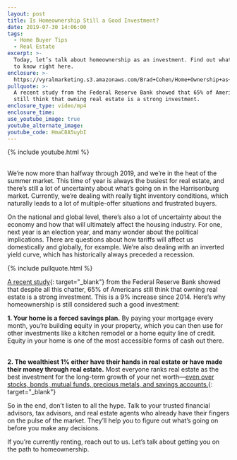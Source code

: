 ```yaml
---
layout: post
title: Is Homeownership Still a Good Investment?
date: 2019-07-30 14:06:00
tags:
  - Home Buyer Tips
  - Real Estate
excerpt: >-
  Today, let’s talk about homeownership as an investment. Find out what you need
  to know right here.
enclosure: >-
  https://vyralmarketing.s3.amazonaws.com/Brad+Cohen/Home+Ownership+as+an+Investment.mp4
pullquote: >-
  A recent study from the Federal Reserve Bank showed that 65% of Americans
  still think that owning real estate is a strong investment.
enclosure_type: video/mp4
enclosure_time:
use_youtube_image: true
youtube_alternate_image:
youtube_code: HmaC8A5uybI
---
```


{% include youtube.html %}

<br>We’re now more than halfway through 2019, and we’re in the heat of the summer market. This time of year is always the busiest for real estate, and there’s still a lot of uncertainty about what’s going on in the Harrisonburg market. Currently, we’re dealing with really tight inventory conditions, which naturally leads to a lot of multiple-offer situations and frustrated buyers.&nbsp;

On the national and global level, there’s also a lot of uncertainty about the economy and how that will ultimately affect the housing industry. For one, next year is an election year, and many wonder about the political implications. There are questions about how tariffs will affect us domestically and globally, for example. We’re also dealing with an inverted yield curve, which has historically always preceded a recession.

{% include pullquote.html %}

[A recent study](https://www.simplifyingthemarket.com/en/2019/07/11/americans-powerful-belief-in-homeownership-as-an-investment/?a=324829-9611abae0c2e40673d4fb7162e87f2bc){: target="_blank"} from the Federal Reserve Bank showed that despite all this chatter, 65% of Americans still think that owning real estate is a strong investment. This is a 9% increase since 2014. Here’s why homeownership is still considered such a good investment:

**1\. Your home is a forced savings plan.** By paying your mortgage every month, you’re building equity in your property, which you can then use for other investments like a kitchen remodel or a home equity line of credit. Equity in your home is one of the most accessible forms of cash out there.&nbsp;

<br>**2\. The wealthiest 1% either have their hands in real estate or have made their money through real estate.** Most everyone ranks real estate as the best investment for the long-term growth of your net worth—[even over stocks, bonds, mutual funds, precious metals, and savings accounts.](https://www.simplifyingthemarket.com/en/2019/06/28/americans-rank-real-estate-best-investment-for-6-years-running-infographic/?a=324829-9611abae0c2e40673d4fb7162e87f2bc){: target="_blank"}

So in the end, don’t listen to all the hype. Talk to your trusted financial advisors, tax advisors, and real estate agents who already have their fingers on the pulse of the market. They’ll help you to figure out what’s going on before you make any decisions.

If you’re currently renting, reach out to us. Let’s talk about getting you on the path to homeownership.